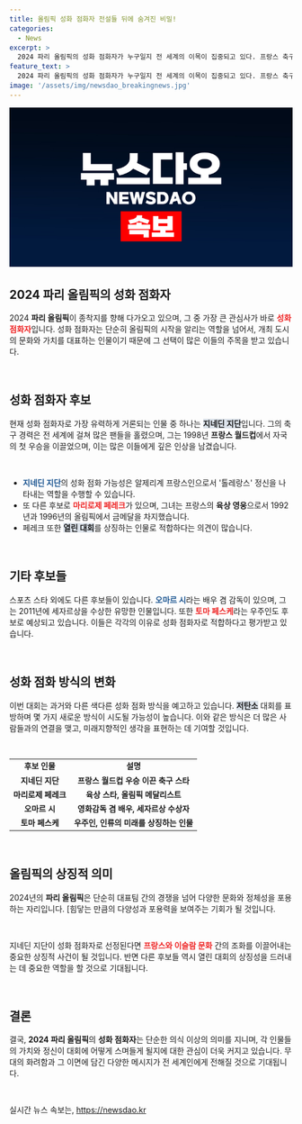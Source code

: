 ```yaml
---
title: 올림픽 성화 점화자 전설들 뒤에 숨겨진 비밀!
categories:
  - News
excerpt: >
  2024 파리 올림픽의 성화 점화자가 누구일지 전 세계의 이목이 집중되고 있다. 프랑스 축구 스타 지네딘 지단과 육상 영웅 마리로제 페레크가 유력 후보로 떠오르며, 그들의 등장으로 열린 대회의 정신이 더욱 돋보일 전망이다.
feature_text: >
  2024 파리 올림픽의 성화 점화자가 누구일지 전 세계의 이목이 집중되고 있다. 프랑스 축구 스타 지네딘 지단과 육상 영웅 마리로제 페레크가 유력 후보로 떠오르며, 그들의 등장으로 열린 대회의 정신이 더욱 돋보일 전망이다.
image: '/assets/img/newsdao_breakingnews.jpg'
---
```


<p><img src="/assets/img/newsdao_breakingnews.jpg" alt="firstkoreanews 속보" /></p>

<h2 data-ke-size="size26">2024 파리 올림픽의 성화 점화자</h2>

<p data-ke-size="size16">2024 <b>파리 올림픽</b>이 종착지를 향해 다가오고 있으며, 그 중 가장 큰 관심사가 바로 <b><span style="color: #ee2323;">성화 점화자</span></b>입니다. 성화 점화자는 단순히 올림픽의 시작을 알리는 역할을 넘어서, 개최 도시의 문화와 가치를 대표하는 인물이기 때문에 그 선택이 많은 이들의 주목을 받고 있습니다.</p>

<p data-ke-size="size16">&nbsp;</p>

<h2 data-ke-size="size26">성화 점화자 후보</h2>

<p data-ke-size="size16">현재 성화 점화자로 가장 유력하게 거론되는 인물 중 하나는 <b><span style="background-color: #21538527;">지네딘 지단</span></b>입니다. 그의 축구 경력은 전 세계에 걸쳐 많은 팬들을 홀렸으며, 그는 1998년 <b>프랑스 월드컵</b>에서 자국의 첫 우승을 이끌었으며, 이는 많은 이들에게 깊은 인상을 남겼습니다.</p>

<p data-ke-size="size16">&nbsp;</p>

<ul>
    <li><b><span style="color: #1a5490;">지네딘 지단</span></b>의 성화 점화 가능성은 알제리계 프랑스인으로서 '톨레랑스' 정신을 나타내는 역할을 수행할 수 있습니다.</li>
    <li>또 다른 후보로 <b><span style="color: #ee2323;">마리로제 페레크</span></b>가 있으며, 그녀는 프랑스의 <b>육상 영웅</b>으로서 1992년과 1996년의 올림픽에서 금메달을 차지했습니다.</li>
    <li>페레크 또한 <b><span style="background-color: #21538527;">열린 대회</span></b>를 상징하는 인물로 적합하다는 의견이 많습니다.</li>
</ul>

<p data-ke-size="size16">&nbsp;</p>

<h2 data-ke-size="size26">기타 후보들</h2>

<p data-ke-size="size16">스포츠 스타 외에도 다른 후보들이 있습니다. <b><span style="color: #1a5490;">오마르 시</span></b>라는 배우 겸 감독이 있으며, 그는 2011년에 세자르상을 수상한 유망한 인물입니다. 또한 <b><span style="color: #ee2323;">토마 페스케</span></b>라는 우주인도 후보로 예상되고 있습니다. 이들은 각각의 이유로 성화 점화자로 적합하다고 평가받고 있습니다.</p>

<p data-ke-size="size16">&nbsp;</p>

<h2 data-ke-size="size26">성화 점화 방식의 변화</h2>

<p data-ke-size="size16">이번 대회는 과거와 다른 색다른 성화 점화 방식을 예고하고 있습니다. <b><span style="background-color: #21538527;">저탄소</span></b> 대회를 표방하며 몇 가지 새로운 방식이 시도될 가능성이 높습니다. 이와 같은 방식은 더 많은 사람들과의 연결을 맺고, 미래지향적인 생각을 표현하는 데 기여할 것입니다.</p>

<p data-ke-size="size16">&nbsp;</p>

<table style="width:100%; border-collapse: collapse;">
    <tr>
        <td style="text-align: center; height: 17px;"><b>후보 인물</b></td>
        <td style="text-align: center; height: 17px;"><b>설명</b></td>
    </tr>
    <tr>
        <td style="text-align: center; height: 17px;"><b>지네딘 지단</b></td>
        <td style="text-align: center; height: 17px;"><b>프랑스 월드컵 우승 이끈 축구 스타</b></td>
    </tr>
    <tr>
        <td style="text-align: center; height: 17px;"><b>마리로제 페레크</b></td>
        <td style="text-align: center; height: 17px;"><b>육상 스타, 올림픽 메달리스트</b></td>
    </tr>
    <tr>
        <td style="text-align: center; height: 17px;"><b>오마르 시</b></td>
        <td style="text-align: center; height: 17px;"><b>영화감독 겸 배우, 세자르상 수상자</b></td>
    </tr>
    <tr>
        <td style="text-align: center; height: 17px;"><b>토마 페스케</b></td>
        <td style="text-align: center; height: 17px;"><b>우주인, 인류의 미래를 상징하는 인물</b></td>
    </tr>
</table>

<p data-ke-size="size16">&nbsp;</p>

<h2 data-ke-size="size26">올림픽의 상징적 의미</h2>

<p data-ke-size="size16">2024년의 <b>파리 올림픽</b>은 단순히 대표팀 간의 경쟁을 넘어 다양한 문화와 정체성을 포용하는 자리입니다. [힘닿는 만큼의 다양성과 포용력을 보여주는 기회가 될 것입니다.</p>

<p data-ke-size="size16">&nbsp;</p>

<p data-ke-size="size16">지네딘 지단이 성화 점화자로 선정된다면 <b><span style="color: #ee2323;">프랑스와 이슬람 문화</span></b> 간의 조화를 이끌어내는 중요한 상징적 사건이 될 것입니다. 반면 다른 후보들 역시 열린 대회의 상징성을 드러내는 데 중요한 역할을 할 것으로 기대됩니다.</p>

<p data-ke-size="size16">&nbsp;</p>

<h2 data-ke-size="size26">결론</h2>

<p data-ke-size="size16">결국, <b>2024 파리 올림픽</b>의 <b>성화 점화자</b>는 단순한 의식 이상의 의미를 지니며, 각 인물들의 가치와 정신이 대회에 어떻게 스며들게 될지에 대한 관심이 더욱 커지고 있습니다. 무대의 화려함과 그 이면에 담긴 다양한 메시지가 전 세계인에게 전해질 것으로 기대됩니다.</p>

<p data-ke-size="size16">&nbsp;</p>
실시간 뉴스 속보는, <a href="https://newsdao.kr" rel="dofollow">https://newsdao.kr</a>


